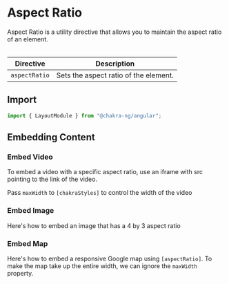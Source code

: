 # Aspect Ratio

Aspect Ratio is a utility directive that allows you to maintain the aspect ratio of an element. <br/><br/>

| Directive     | Description                           |
|---------------|---------------------------------------|
| `aspectRatio` | Sets the aspect ratio of the element. |

## Import

```typescript
import { LayoutModule } from "@chakra-ng/angular";
```

## Embedding Content

### Embed Video

To embed a video with a specific aspect ratio, use an iframe with src pointing to the link of the video.

Pass `maxWidth` to `[chakraStyles]` to control the width of the video

### Embed Image

Here's how to embed an image that has a 4 by 3 aspect ratio

### Embed Map

Here's how to embed a responsive Google map using `[aspectRatio]`. To make the map take up the entire width, we can ignore the `maxWidth` property.
